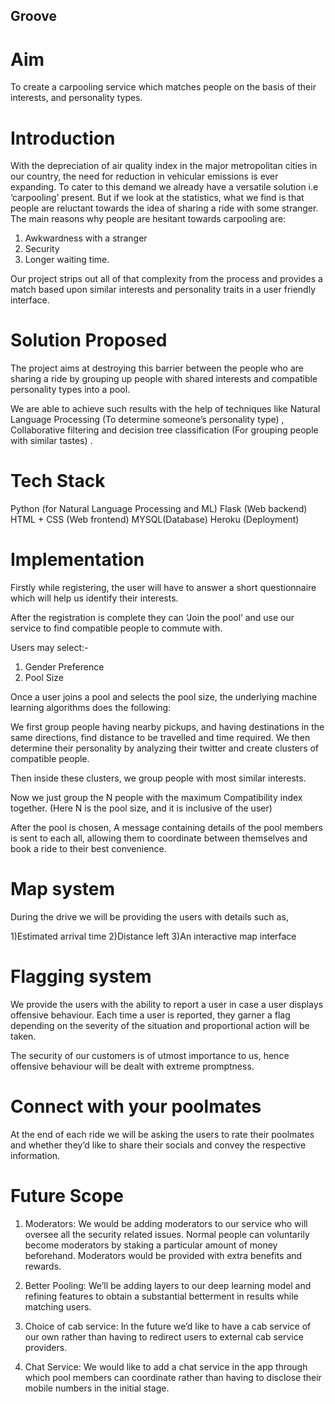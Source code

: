 ## Groove
# Aim
To create a carpooling service which matches people on the basis of their interests, and personality types. 
# Introduction
With the depreciation of air quality index in the major metropolitan cities in our country, the need for reduction in vehicular emissions is ever expanding. To cater to this demand we already have a versatile solution i.e ‘carpooling’ present. But if we look at the statistics, what we find is that people are reluctant towards the idea of sharing a ride with some stranger.
The main reasons why people are hesitant towards carpooling are:

1) Awkwardness with a stranger
2) Security
3) Longer waiting time.

Our project strips out all of that complexity from the process and provides a match based upon similar interests and personality traits in a user friendly interface.
# Solution Proposed
The project aims at destroying this barrier between the people who are sharing a ride by grouping up people with shared interests and compatible personality types into a pool.

We are able to achieve such results with the help of techniques like Natural Language Processing (To determine someone’s personality type) , Collaborative filtering and decision tree classification (For grouping people with similar tastes) .
# Tech Stack
Python (for Natural Language Processing and ML) 
Flask (Web backend)
HTML + CSS (Web frontend)
MYSQL(Database)
Heroku (Deployment)
# Implementation
Firstly while registering, the user will have to answer a short questionnaire  which will help us identify their interests.

After the registration is complete they can ‘Join the pool’ and use our service to find compatible people to commute with.

Users may select:-
1) Gender Preference
2) Pool Size






Once a user joins a pool and selects the pool size, the underlying machine learning algorithms does the following:

We first group people having nearby pickups, and having destinations in the same directions, find distance to be travelled and time required.
We then determine their personality by analyzing their twitter and create clusters of compatible people.

Then inside these clusters, we group people with most similar interests. 

Now we just group the N people with the maximum Compatibility index together. (Here N is the pool
size, and it is inclusive of the user)  

After the pool is chosen, A message containing details of the pool members is sent to each all, allowing them to coordinate between themselves and book a ride to their best convenience.

# Map system
During the drive we will be providing the users with details such as,

1)Estimated arrival time
2)Distance left
3)An interactive map interface
# Flagging system
We provide the users with the ability to report a user in case a user displays offensive behaviour. Each time a user is reported, they garner a flag depending on the severity of the situation and proportional action will be taken.

The security of our customers is of utmost importance to us, hence offensive behaviour will be dealt with extreme promptness. 
# Connect with your poolmates
At the end of each ride we will be asking the users to rate their poolmates and whether they’d like to share their socials and convey the respective information.
# Future Scope
1) Moderators:  We would be adding moderators to our service who will oversee all the security related issues. Normal people can voluntarily become moderators by staking a particular amount of money beforehand.
Moderators would be provided with extra benefits and rewards.

2) Better Pooling: We’ll be adding layers to our deep learning model and refining features to obtain a substantial betterment in results while matching users.

3) Choice of cab service: In the future we’d like to have a cab service of our own rather than having to redirect users to external cab service providers. 

4) Chat Service: We would like to add a chat service in the app through which pool members can coordinate rather than having to disclose their mobile numbers in the initial stage.
